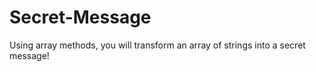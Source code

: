 # Secret-Message

Using array methods, you will transform an array of strings into a secret message!
